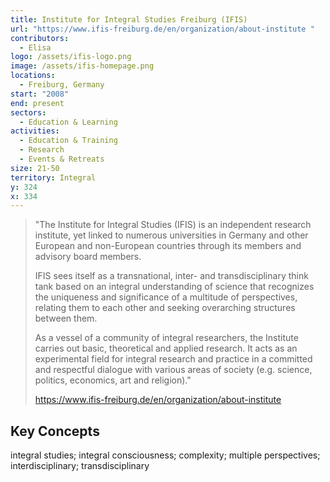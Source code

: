 ```yaml
---
title: Institute for Integral Studies Freiburg (IFIS)
url: "https://www.ifis-freiburg.de/en/organization/about-institute "
contributors:
  - Elisa
logo: /assets/ifis-logo.png
image: /assets/ifis-homepage.png
locations:
  - Freiburg, Germany
start: "2008"
end: present
sectors:
  - Education & Learning
activities:
  - Education & Training
  - Research
  - Events & Retreats
size: 21-50
territory: Integral
y: 324
x: 334
---
```

> "The Institute for Integral Studies (IFIS) is an independent research institute, yet linked to numerous universities in Germany and other European and non-European countries through its members and advisory board members.
> 
> IFIS sees itself as a transnational, inter- and transdisciplinary think tank based on an integral understanding of science that recognizes the uniqueness and significance of a multitude of perspectives, relating them to each other and seeking overarching structures between them.
> 
> As a vessel of a community of integral researchers, the Institute carries out basic, theoretical and applied research. It acts as an experimental field for integral research and practice in a committed and respectful dialogue with various areas of society (e.g. science, politics, economics, art and religion)."
> 
> https://www.ifis-freiburg.de/en/organization/about-institute

## Key Concepts

integral studies; integral consciousness; complexity; multiple perspectives; interdisciplinary; transdisciplinary
